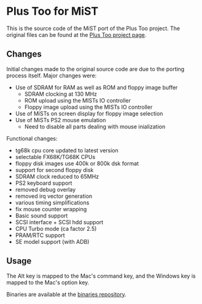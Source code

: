 Plus Too for MiST
=================

This is the source code of the MiST port of the Plus Too project. The
original files can be found at the [Plus Too project page](http://www.bigmessowires.com/2012/12/15/plus-too-files/).

Changes
-------

Initial changes made to the original source code are due to the porting process
itself. Major changes were:

- Use of SDRAM for RAM as well as ROM and floppy image buffer
  - SDRAM clocking at 130 MHz
  - ROM upload using the MISTs IO controller
  - Floppy image upload using the MISTs IO controller
- Use of MiSTs on screen display for floppy image selection
- Use of MiSTs PS2 mouse emulation
  - Need to disable all parts dealing with mouse inialization

Functional changes:

- tg68k cpu core updated to latest version
- selectable FX68K/TG68K CPUs
- floppy disk images use 400k or 800k dsk format
- support for second floppy disk
- SDRAM clock reduced to 65MHz
- PS2 keyboard support
- removed debug overlay
- removed irq vector generation
- various timing simplifications
- fix mouse counter wrapping
- Basic sound support
- SCSI interface + SCSI hdd support
- CPU Turbo mode (ca factor 2.5)
- PRAM/RTC support
- SE model support (with ADB)

Usage
-----

The Alt key is mapped to the Mac's command key, and the Windows key is mapped to the Mac's option key.


Binaries are available at the [binaries repository](https://github.com/mist-devel/mist-binaries/tree/master/cores/plus_too).

